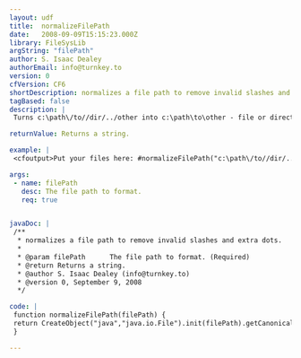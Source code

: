 ```yaml
---
layout: udf
title:  normalizeFilePath
date:   2008-09-09T15:15:23.000Z
library: FileSysLib
argString: "filePath"
author: S. Isaac Dealey
authorEmail: info@turnkey.to
version: 0
cfVersion: CF6
shortDescription: normalizes a file path to remove invalid slashes and extra dots.
tagBased: false
description: |
 Turns c:\path\/to//dir/../other into c:\path\to\other - file or directory must already exist.

returnValue: Returns a string.

example: |
 <cfoutput>Put your files here: #normalizeFilePath("c:\path\/to//dir/../other")#</cfoutput>

args:
 - name: filePath
   desc: The file path to format.
   req: true


javaDoc: |
 /**
  * normalizes a file path to remove invalid slashes and extra dots.
  * 
  * @param filePath      The file path to format. (Required)
  * @return Returns a string. 
  * @author S. Isaac Dealey (info@turnkey.to) 
  * @version 0, September 9, 2008 
  */

code: |
 function normalizeFilePath(filePath) {
 return CreateObject("java","java.io.File").init(filePath).getCanonicalPath();
 }

---
```


